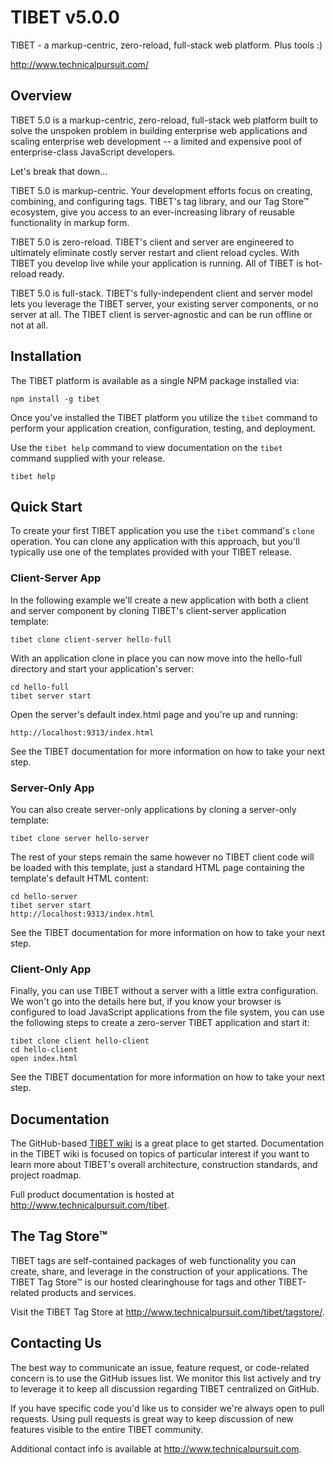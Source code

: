 TIBET v5.0.0
============

TIBET - a markup-centric, zero-reload, full-stack web platform. Plus tools :)

<http://www.technicalpursuit.com/>

Overview
--------

TIBET 5.0 is a markup-centric, zero-reload, full-stack web platform built to
solve the unspoken problem in building enterprise web applications and scaling
enterprise web development -- a limited and expensive pool of enterprise-class
JavaScript developers.

Let's break that down...

TIBET 5.0 is markup-centric. Your development efforts focus on creating,
combining, and configuring tags. TIBET's tag library, and our Tag Store&trade;
ecosystem, give you access to an ever-increasing library of reusable
functionality in markup form.

TIBET 5.0 is zero-reload. TIBET's client and server are engineered to ultimately
eliminate costly server restart and client reload cycles. With TIBET you develop
live while your application is running. All of TIBET is hot-reload ready.

TIBET 5.0 is full-stack. TIBET's fully-independent client and server model lets
you leverage the TIBET server, your existing server components, or no server at
all. The TIBET client is server-agnostic and can be run offline or not at all.

Installation
------------

The TIBET platform is available as a single NPM package installed via:

    npm install -g tibet

Once you've installed the TIBET platform you utilize the `tibet` command to
perform your application creation, configuration, testing, and deployment.

Use the `tibet help` command to view documentation on the `tibet` command
supplied with your release.

    tibet help

Quick Start
-----------

To create your first TIBET application you use the `tibet` command's `clone`
operation. You can clone any application with this approach, but you'll
typically use one of the templates provided with your TIBET release.

### Client-Server App

In the following example we'll create a new application with both a client and
server component by cloning TIBET's client-server application template:

    tibet clone client-server hello-full

With an application clone in place you can now move into the hello-full
directory and start your application's server:

    cd hello-full
    tibet server start

Open the server's default index.html page and you're up and running:
    
    http://localhost:9313/index.html

See the TIBET documentation for more information on how to take your next step.

### Server-Only App

You can also create server-only applications by cloning a server-only template:

    tibet clone server hello-server

The rest of your steps remain the same however no TIBET client code will be
loaded with this template, just a standard HTML page containing the template's
default HTML content:

    cd hello-server
    tibet server start
    http://localhost:9313/index.html

See the TIBET documentation for more information on how to take your next step.

### Client-Only App

Finally, you can use TIBET without a server with a little extra configuration.
We won't go into the details here but, if you know your browser is configured
to load JavaScript applications from the file system, you can use the following
steps to create a zero-server TIBET application and start it:

    tibet clone client hello-client
    cd hello-client
    open index.html 

See the TIBET documentation for more information on how to take your next step.

Documentation
-------------

The GitHub-based [TIBET wiki](https://github.com/TechnicalPursuit/TIBET/wiki)
is a great place to get started. Documentation in the TIBET wiki is focused on
topics of particular interest if you want to learn more about TIBET's overall
architecture, construction standards, and project roadmap.

Full product documentation is hosted at <http://www.technicalpursuit.com/tibet>.

The Tag Store&trade;
--------------------

TIBET tags are self-contained packages of web functionality you can create,
share, and leverage in the construction of your applications. The TIBET Tag
Store&trade; is our hosted clearinghouse for tags and other TIBET-related
products and services.

Visit the TIBET Tag Store at <http://www.technicalpursuit.com/tibet/tagstore/>.

Contacting Us
-------------

The best way to communicate an issue, feature request, or code-related concern
is to use the GitHub issues list. We monitor this list actively and try to
leverage it to keep all discussion regarding TIBET centralized on GitHub.

If you have specific code you'd like us to consider we're always open to pull
requests. Using pull requests is great way to keep discussion of new features
visible to the entire TIBET community.

Additional contact info is available at <http://www.technicalpursuit.com>. 
